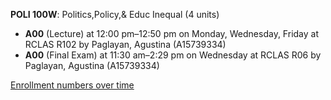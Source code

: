 **POLI 100W**: Politics,Policy,& Educ Inequal (4 units)

- **A00** (Lecture) at 12:00 pm–12:50 pm on Monday, Wednesday, Friday at RCLAS R102 by Paglayan, Agustina (A15739334)
- **A00** (Final Exam) at 11:30 am–2:29 pm on Wednesday at RCLAS R06 by Paglayan, Agustina (A15739334)

[Enrollment numbers over time](./POLI100W.tsv)
